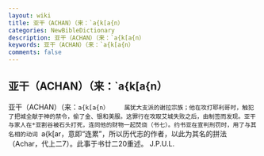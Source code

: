 ```yaml
---
layout: wiki
title: 亚干（ACHAN）（来：`a{k[a{n）
categories: NewBibleDictionary
description: 亚干（ACHAN）（来：`a{k[a{n）
keywords: 亚干（ACHAN）（来：`a{k[a{n）
comments: false
---
```


## 亚干（ACHAN）（来：`a{k[a{n）



亚干（ACHAN）（来：`a{k[a{n）
　　属犹大支派的谢拉宗族；他在攻打耶利哥时，触犯了把城全献于神的禁令，偷了金、银和美服。这罪行在攻取艾城失败之后，由制签而发现。亚干与家人在*亚割谷被石头打死，连同他的财物一起焚烧（书七）。约书亚在宣判刑罚时，用了与其名相的动词 `a{k[ar，意即“连累”，所以历代志的作者，以此为其名的拼法（Achar，代上二7）。此事于书廿二20重述。
J.P.U.L.




